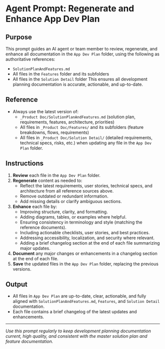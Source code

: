 # Agent Prompt: Regenerate and Enhance App Dev Plan

## Purpose
This prompt guides an AI agent or team member to review, regenerate, and enhance all documentation in the `App Dev Plan` folder, using the following as authoritative references:
  - `SolutionPlanAndFeatures.md`
  - All files in the `Features` folder and its subfolders
  - All files in the `Solution Detail` folder
This ensures all development planning documentation is accurate, actionable, and up-to-date.

## Reference
- Always use the latest version of:
    - `_Product Doc/SolutionPlanAndFeatures.md` (solution plan, requirements, features, architecture, priorities)
    - All files in `_Product Doc/Features/` and its subfolders (feature breakdowns, flows, requirements)
    - All files in `_Product Doc/Solution Detail/` (detailed requirements, technical specs, risks, etc.)
when updating any file in the `App Dev Plan` folder.

## Instructions
1. **Review** each file in the `App Dev Plan` folder.
2. **Regenerate** content as needed to:
    - Reflect the latest requirements, user stories, technical specs, and architecture from all reference sources above.
    - Remove outdated or redundant information.
    - Add missing details or clarify ambiguous sections.
3. **Enhance** each file by:
    - Improving structure, clarity, and formatting.
    - Adding diagrams, tables, or examples where helpful.
    - Ensuring consistency in terminology and style (matching the reference documents).
    - Including actionable checklists, user stories, and best practices.
    - Addressing accessibility, localization, and security where relevant.
    - Adding a brief changelog section at the end of each file summarizing major updates.
4. **Document** any major changes or enhancements in a changelog section at the end of each file.
5. **Save** the updated files in the `App Dev Plan` folder, replacing the previous versions.

## Output
- All files in `App Dev Plan` are up-to-date, clear, actionable, and fully aligned with `SolutionPlanAndFeatures.md`, `Features`, and `Solution Detail` documentation.
- Each file contains a brief changelog of the latest updates and enhancements.

---

*Use this prompt regularly to keep development planning documentation current, high quality, and consistent with the master solution plan and feature documentation.*
